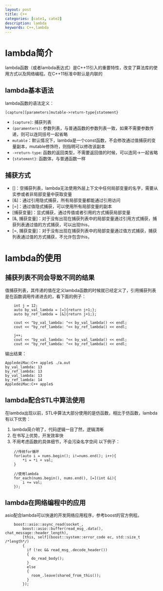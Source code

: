 ```yaml
---
layout: post
title: C++
categories: [cate1, cate2]
description: lambda
keywords: C++,lambda
---
```


# lambda简介
lambda函数（或者lambda表达式）是C++11引入的重要特性，改变了算法库的使用方式以及网络编程。在C++11标准中默认是内联的
## lambda基本语法
lambda函数的语法定义：
```
[capture][parameters]mutable->return-type{statement}
```
* `[capture]`: 捕获列表
* `(paramenters)`: 参数列表，与普通函数的参数列表一致，如果不需要参数传递，则可以连同括号一起省略
* `mutable`：默认情况下，lambda是一个const函数，不会修改通过值捕获的变量副本，mutable修饰符，则指明可以修改该副本
* `->return-type`: 函数的返回类型，不需要返回值的时候，可以连同->一起省略
* `{statement}`: 函数体，与普通函数一样

## 捕获方式
* []：空捕获列表，lambda无法使用外层上下文中任何局部变量的名字，需要从实参或者非局部变量中获取变量
* [&]：通过引用隐式捕获，所有局部变量都能通过引用访问
* [=]：通过值隐式捕获，可以使用所有局部变量的副本
* [捕获变量]：显式捕获，通过传值或者引用的方式捕获局部变量
* [&, 捕获变量]：对于没有出现在捕获列表中的局部变量通过引用方式捕获，捕获列表通过值的方式捕获，可以出现this，
* [=, 捕获变量]：对于没有出现在捕获列表中的局部变量通过值方式捕获，捕获列表通过值的方式捕获，不允许包含this，
# lambda的使用
## 捕获列表不同会导致不同的结果
值捕获列表，其传递的值在定义lambda函数的时候就已经定义了，引用捕获列表是在函数调用传递进去的，看下面的例子：
```
    int j = 12;
    auto by_val_lambda = [=]{return j+1;};
    auto by_ref_lambda = [&]{return j+1;};

    cout << "by_val_lambda: "<< by_val_lambda() << endl;
    cout << "by_ref_lambda: "<< by_ref_lambda() << endl;
    
    j++;
    cout << "by_val_lambda: "<< by_val_lambda() << endl;
    cout << "by_ref_lambda: "<< by_ref_lambda() << endl;
```
输出结果：
```
AppledeiMac:C++ apple$ ./a.out 
by_val_lambda: 13
by_ref_lambda: 13
by_val_lambda: 13
by_ref_lambda: 14
AppledeiMac:C++ apple$ 
```
## lambda配合STL中算法使用
在lambda出现以前，STL中算法大部分使用的是仿函数，相比于仿函数，lambda有以下优势：
1. lambda简介明了，代码逻辑一目了然，逻辑清晰
2. 在书写上优势，开发效率快
3. 不用考虑函数的具体细节，不会污染名字空间
以下例子：
```
    //传统for循环
    for(auto i = nums.begin(); i!=nums.end(); i++){
        *i = *i + val;
    }

    //使用lambda
    for_each(nums.begin(), nums.end(), [=](int &i){
        i += val;
    });
```
## lambda在网络编程中的应用
asio配合lambda可以快速的开发网络应用程序，参考boost的官方例程。
```
    boost::asio::async_read(socket_,
        boost::asio::buffer(read_msg_.data(), chat_message::header_length),
        [this, self](boost::system::error_code ec, std::size_t /*length*/)
        {
          if (!ec && read_msg_.decode_header())
          {
            do_read_body();
          }
          else
          {
            room_.leave(shared_from_this());
          }
        });
```